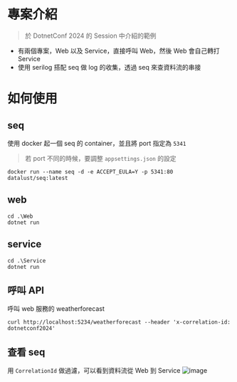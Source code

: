 # 專案介紹
> 於 DotnetConf 2024 的 Session 中介紹的範例

- 有兩個專案，Web 以及 Service，直接呼叫 Web，然後 Web 會自己轉打 Service
- 使用 serilog 搭配 seq 做 log 的收集，透過 seq 來查資料流的串接

# 如何使用

## seq
使用 docker 起一個 seq 的 container，並且將 port 指定為 `5341`
> 若 port 不同的時候，要調整 `appsettings.json` 的設定
``` shell
docker run --name seq -d -e ACCEPT_EULA=Y -p 5341:80 datalust/seq:latest
```

## web
``` shell
cd .\Web
dotnet run
```

## service
```shell
cd .\Service
dotnet run
```

## 呼叫 API
呼叫 web 服務的 weatherforecast
```
curl http://localhost:5234/weatherforecast --header 'x-correlation-id: dotnetconf2024'
```

## 查看 seq
用 `CorrelationId` 做過濾，可以看到資料流從 Web 到 Service
![image](https://github.com/user-attachments/assets/00d06b3c-8ffe-4306-9816-79ee09564e53)
